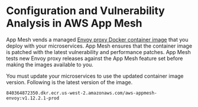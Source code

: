 # Configuration and Vulnerability Analysis in AWS App Mesh<a name="configuration-vulnerability-analysis"></a>

App Mesh vends a managed [Envoy proxy Docker container image](envoy.md) that you deploy with your microservices\. App Mesh ensures that the container image is patched with the latest vulnerability and performance patches\. App Mesh tests new Envoy proxy releases against the App Mesh feature set before making the images available to you\. 

You must update your microservices to use the updated container image version\. Following is the latest version of the image\.

```
840364872350.dkr.ecr.us-west-2.amazonaws.com/aws-appmesh-envoy:v1.12.2.1-prod
```